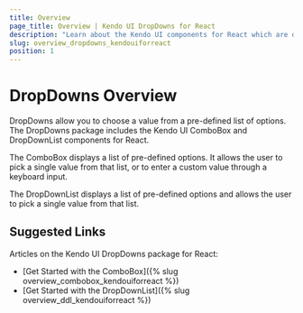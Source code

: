 ```yaml
---
title: Overview
page_title: Overview | Kendo UI DropDowns for React
description: "Learn about the Kendo UI components for React which are delivered by the DropDowns package."
slug: overview_dropdowns_kendouiforreact
position: 1
---
```


# DropDowns Overview

DropDowns allow you to choose a value from a pre-defined list of options. The DropDowns package includes the Kendo UI ComboBox and DropDownList components for React.

The ComboBox displays a list of pre-defined options. It allows the user to pick a single value from that list, or to enter a custom value through a keyboard input.  

The DropDownList displays a list of pre-defined options and allows the user to pick a single value from that list.  

## Suggested Links

Articles on the Kendo UI DropDowns package for React:

* [Get Started with the ComboBox]({% slug overview_combobox_kendouiforreact %})
* [Get Started with the DropDownList]({% slug overview_ddl_kendouiforreact %})
